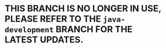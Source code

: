 # THIS BRANCH IS NO LONGER IN USE, PLEASE REFER TO THE `java-development` BRANCH FOR THE LATEST UPDATES.